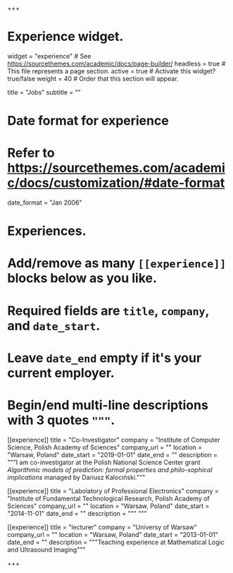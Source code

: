 +++
# Experience widget.
widget = "experience"  # See https://sourcethemes.com/academic/docs/page-builder/
headless = true  # This file represents a page section.
active = true  # Activate this widget? true/false
weight = 40  # Order that this section will appear.

title = "Jobs"
subtitle = ""

# Date format for experience
#   Refer to https://sourcethemes.com/academic/docs/customization/#date-format
date_format = "Jan 2006"

# Experiences.
#   Add/remove as many `[[experience]]` blocks below as you like.
#   Required fields are `title`, `company`, and `date_start`.
#   Leave `date_end` empty if it's your current employer.
#   Begin/end multi-line descriptions with 3 quotes `"""`.
[[experience]]
  title = "Co-Investigator"
  company = "Institute of Computer Science, Polish Academy of Sciences"
  company_url = ""
  location = "Warsaw, Poland"
  date_start = "2019-01-01"
  date_end = ""
  description = """I am co-investigator at the Polish National Science Center grant *Algorithmic models of prediction: formal properties and philo-sophical implications* managed by Dariusz Kalociński."""
  
[[experience]]
  title = "Labolatory of Professional Electronics"
  company = "Institute of Fundamental Technological Research, Polish Academy of Sciences"
  company_url = ""
  location = "Warsaw, Poland"
  date_start = "2014-11-01"
  date_end = ""
  description = """
  """

[[experience]]
  title = "lecturer"
  company = "Universy of Warsaw"
  company_url = ""
  location = "Warsaw, Poland"
  date_start = "2013-01-01"
  date_end = ""
  description = """Teaching experience at Mathematical Logic and Ultrasound Imaging"""

+++

